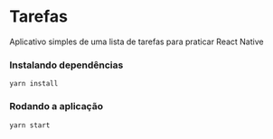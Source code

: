 # Tarefas

Aplicativo simples de uma lista de tarefas para praticar React Native

### Instalando dependências

```
yarn install
```

### Rodando a aplicação

```
yarn start
```
